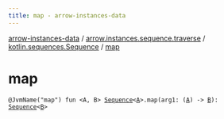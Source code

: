```yaml
---
title: map - arrow-instances-data
---
```


[arrow-instances-data](../../index.html) / [arrow.instances.sequence.traverse](../index.html) / [kotlin.sequences.Sequence](index.html) / [map](./map.html)

# map

`@JvmName("map") fun <A, B> `[`Sequence`](https://kotlinlang.org/api/latest/jvm/stdlib/kotlin.sequences/-sequence/index.html)`<`[`A`](map.html#A)`>.map(arg1: (`[`A`](map.html#A)`) -> `[`B`](map.html#B)`): `[`Sequence`](https://kotlinlang.org/api/latest/jvm/stdlib/kotlin.sequences/-sequence/index.html)`<`[`B`](map.html#B)`>`
